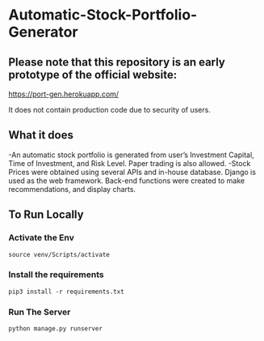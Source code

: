 # Automatic-Stock-Portfolio-Generator

## Please note that this repository is an early prototype of the official website:

https://port-gen.herokuapp.com/

It does not contain production code due to security of users. 

## What it does

-An automatic stock portfolio is generated from user’s Investment Capital, Time of Investment, and Risk Level. Paper trading is also allowed.
-Stock Prices were obtained using several APIs and in-house database. Django is used as the web framework. Back-end functions were created to make recommendations, and display charts.

## To Run Locally

### Activate the Env

```
source venv/Scripts/activate
```

### Install the requirements

```
pip3 install -r requirements.txt
```


### Run The Server

```
python manage.py runserver
```


